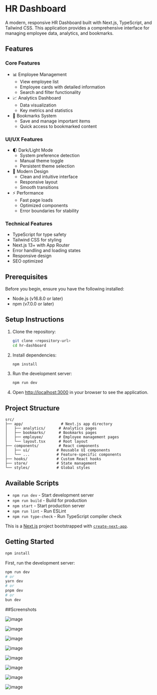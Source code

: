 # HR Dashboard

A modern, responsive HR Dashboard built with Next.js, TypeScript, and Tailwind CSS. This application provides a comprehensive interface for managing employee data, analytics, and bookmarks.

## Features

### Core Features

- 📊 Employee Management
  - View employee list
  - Employee cards with detailed information
  - Search and filter functionality
- 📈 Analytics Dashboard
  - Data visualization
  - Key metrics and statistics
- 🔖 Bookmarks System
  - Save and manage important items
  - Quick access to bookmarked content

### UI/UX Features

- 🌓 Dark/Light Mode
  - System preference detection
  - Manual theme toggle
  - Persistent theme selection
- 🎨 Modern Design
  - Clean and intuitive interface
  - Responsive layout
  - Smooth transitions
- ⚡ Performance
  - Fast page loads
  - Optimized components
  - Error boundaries for stability

### Technical Features

- TypeScript for type safety
- Tailwind CSS for styling
- Next.js 13+ with App Router
- Error handling and loading states
- Responsive design
- SEO optimized

## Prerequisites

Before you begin, ensure you have the following installed:

- Node.js (v16.8.0 or later)
- npm (v7.0.0 or later)

## Setup Instructions

1. Clone the repository:

   ```bash
   git clone <repository-url>
   cd hr-dashboard
   ```

2. Install dependencies:

   ```bash
   npm install
   ```

3. Run the development server:

   ```bash
   npm run dev
   ```

4. Open [http://localhost:3000](http://localhost:3000) in your browser to see the application.

## Project Structure

```
src/
├── app/                 # Next.js app directory
│   ├── analytics/      # Analytics pages
│   ├── bookmarks/      # Bookmarks pages
│   ├── employee/       # Employee management pages
│   └── layout.tsx      # Root layout
├── components/         # React components
│   ├── ui/            # Reusable UI components
│   └── ...            # Feature-specific components
├── hooks/             # Custom React hooks
├── store/             # State management
└── styles/            # Global styles
```

## Available Scripts

- `npm run dev` - Start development server
- `npm run build` - Build for production
- `npm start` - Start production server
- `npm run lint` - Run ESLint
- `npm run type-check` - Run TypeScript compiler check




This is a [Next.js](https://nextjs.org) project bootstrapped with [`create-next-app`](https://nextjs.org/docs/app/api-reference/cli/create-next-app).

## Getting Started

```bash
npm install
```

First, run the development server:

```bash
npm run dev
# or
yarn dev
# or
pnpm dev
# or
bun dev
```

##Screenshots

![image](https://github.com/user-attachments/assets/2ea43af5-135e-47fd-a81f-99f5e8f2d56b)

![image](https://github.com/user-attachments/assets/e8746892-4edf-48d7-aa6a-b23a8a8c2b25)

![image](https://github.com/user-attachments/assets/74c02df5-56fa-41bc-9b68-e211475abe1d)

![image](https://github.com/user-attachments/assets/655e8d56-292a-4227-b7d5-fa4c1f31e14c)


![image](https://github.com/user-attachments/assets/e299edcb-c709-468a-98d6-43a79e11ccba)


![image](https://github.com/user-attachments/assets/1b7982b6-ec98-4ecb-b998-8d9ec44c736b)

![image](https://github.com/user-attachments/assets/da496157-a013-4970-b92d-919257da270e)

![image](https://github.com/user-attachments/assets/93a91f03-1c42-43d2-a5fb-ee4dae0fb563)




